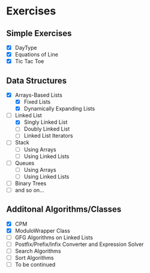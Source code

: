 # Exercises
## Simple Exercises
- [x] DayType
- [x] Equations of Line
- [x] Tic Tac Toe

## Data Structures
- [x] Arrays-Based Lists
  - [x] Fixed Lists
  - [x] Dynamically Expanding Lists
- [ ] Linked List
  - [x] Singly Linked List
  - [ ] Doubly Linked List
  - [ ] Linked List Iterators
- [ ] Stack
  - [ ] Using Arrays
  - [ ] Using Linked Lists
- [ ] Queues
  - [ ] Using Arrays
  - [ ] Using Linked Lists
- [ ] Binary Trees
- [ ] and so on...

## Additonal Algorithms/Classes
- [x] CPM
- [x] ModuloWrapper Class
- [ ] GFG Algorithms on Linked Lists
- [ ] Postfix/Prefix/Infix Converter and Expression Solver
- [ ] Search Algorithms
- [ ] Sort Algorithms
- [ ] To be continued
